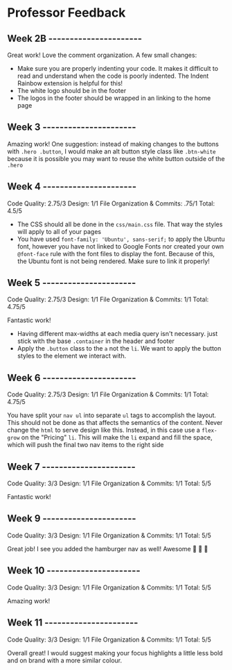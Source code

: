 # Professor Feedback

## Week 2B ----------------------

Great work! Love the comment organization. A few small changes:

- Make sure you are properly indenting your code. It makes it difficult to read and understand when the code is poorly indented. The Indent Rainbow extension is helpful for this!
- The white logo should be in the footer
- The logos in the footer should be wrapped in an <a> linking to the home page

## Week 3 ----------------------

Amazing work! One suggestion: instead of making changes to the buttons with `.hero .button`, I would make an alt button style class like `.btn-white` because it is possible you may want to reuse the white button outside of the `.hero`

## Week 4 ----------------------

Code Quality: 2.75/3
Design: 1/1
File Organization & Commits: .75/1
Total: 4.5/5

- The CSS should all be done in the `css/main.css` file. That way the styles will apply to all of your pages
- You have used `font-family: 'Ubuntu', sans-serif;` to apply the Ubuntu font, however you have not linked to Google Fonts nor created your own `@font-face` rule with the font files to display the font. Because of this, the Ubuntu font is not being rendered. Make sure to link it properly!

## Week 5 ----------------------

Code Quality: 2.75/3
Design: 1/1
File Organization & Commits: 1/1
Total: 4.75/5

Fantastic work!

- Having different max-widths at each media query isn't necessary. just stick with the base `.container` in the header and footer
- Apply the `.button` class to the `a` not the `li`. We want to apply the button styles to the element we interact with.

## Week 6 ----------------------

Code Quality: 2.75/3
Design: 1/1
File Organization & Commits: 1/1
Total: 4.75/5

You have split your `nav ul` into separate `ul` tags to accomplish the layout. This should not be done as that affects the semantics of the content. Never change the `html` to serve design like this. Instead, in this case use a `flex-grow` on the "Pricing" `li`. This will make the `li` expand and fill the space, which will push the final two nav items to the right side

## Week 7 ----------------------

Code Quality: 3/3
Design: 1/1
File Organization & Commits: 1/1
Total: 5/5

Fantastic work!

## Week 9 ----------------------

Code Quality: 3/3
Design: 1/1
File Organization & Commits: 1/1
Total: 5/5

Great job! I see you added the hamburger nav as well! Awesome 🍔 🍔 🍔

## Week 10 ----------------------

Code Quality: 3/3
Design: 1/1
File Organization & Commits: 1/1
Total: 5/5

Amazing work!

## Week 11 ----------------------

Code Quality: 3/3
Design: 1/1
File Organization & Commits: 1/1
Total: 5/5

Overall great! I would suggest making your focus highlights a little less bold and on brand with a more similar colour.